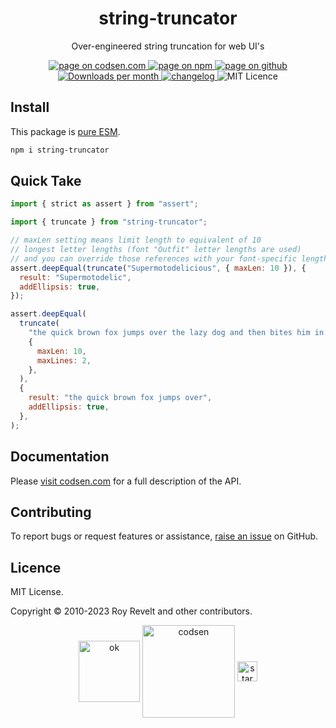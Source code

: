 <h1 align="center">string-truncator</h1>

<p align="center">Over-engineered string truncation for web UI's</p>

<p align="center">
  <a href="https://codsen.com/os/string-truncator" rel="nofollow noreferrer noopener">
    <img src="https://img.shields.io/badge/-codsen-blue?style=flat-square" alt="page on codsen.com">
  </a>
  <a href="https://www.npmjs.com/package/string-truncator" rel="nofollow noreferrer noopener">
    <img src="https://img.shields.io/badge/-npm-blue?style=flat-square" alt="page on npm">
  </a>
  <a href="https://github.com/codsen/codsen/tree/main/packages/string-truncator" rel="nofollow noreferrer noopener">
    <img src="https://img.shields.io/badge/-github-blue?style=flat-square" alt="page on github">
  </a>
  <a href="https://npmcharts.com/compare/string-truncator?interval=30" rel="nofollow noreferrer noopener" target="_blank">
    <img src="https://img.shields.io/npm/dm/string-truncator.svg?style=flat-square" alt="Downloads per month">
  </a>
  <a href="https://codsen.com/os/string-truncator/changelog" rel="nofollow noreferrer noopener">
    <img src="https://img.shields.io/badge/changelog-here-brightgreen?style=flat-square" alt="changelog">
  </a>
  <img src="https://img.shields.io/badge/licence-MIT-brightgreen.svg?style=flat-square" alt="MIT Licence">
</p>

## Install

This package is [pure ESM](https://gist.github.com/sindresorhus/a39789f98801d908bbc7ff3ecc99d99c).

```bash
npm i string-truncator
```

## Quick Take

```js
import { strict as assert } from "assert";

import { truncate } from "string-truncator";

// maxLen setting means limit length to equivalent of 10
// longest letter lengths (font "Outfit" letter lengths are used)
// and you can override those references with your font-specific lengths
assert.deepEqual(truncate("Supermotodelicious", { maxLen: 10 }), {
  result: "Supermotodelic",
  addEllipsis: true,
});

assert.deepEqual(
  truncate(
    "the quick brown fox jumps over the lazy dog and then bites him in the tail and runs away",
    {
      maxLen: 10,
      maxLines: 2,
    },
  ),
  {
    result: "the quick brown fox jumps over",
    addEllipsis: true,
  },
);
```

## Documentation

Please [visit codsen.com](https://codsen.com/os/string-truncator/) for a full description of the API.

## Contributing

To report bugs or request features or assistance, [raise an issue](https://github.com/codsen/codsen/issues/new/choose) on GitHub.

## Licence

MIT License.

Copyright © 2010-2023 Roy Revelt and other contributors.

<p align="center"><img src="https://codsen.com/images/png-codsen-ok.png" width="98" alt="ok" align="center"> <img src="https://codsen.com/images/png-codsen-1.png" width="148" alt="codsen" align="center"> <img src="https://codsen.com/images/png-codsen-star-small.png" width="32" alt="star" align="center"></p>
